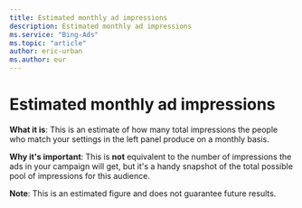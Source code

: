 ```yaml
---
title: Estimated monthly ad impressions
description: Estimated monthly ad impressions
ms.service: "Bing-Ads"
ms.topic: "article"
author: eric-urban
ms.author: eur
---
```


# Estimated monthly ad impressions

**What it is**: This is an estimate of how many total impressions the people who match your settings in the left panel produce on a monthly basis.

**Why it's important**: This is **not** equivalent to the number of impressions the ads in your campaign will get, but it's a handy snapshot of the total possible pool of impressions for this audience.

**Note**: This is an estimated figure and does not guarantee future results.


